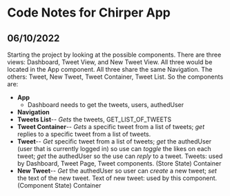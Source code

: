 # Code Notes for Chirper App

## 06/10/2022

Starting the project by looking at the possible components. There are three views: Dashboard, Tweet View, and New Tweet View. All three would be located in the App component. All three share the same Navigation. The others: Tweet, New Tweet, Tweet Container, Tweet List. So the components are:

- **App**
  - Dashboard needs to get the tweets, users, authedUser
- **Navigation**
- **Tweets List**-- _Gets_ the tweets, GET_LIST_OF_TWEETS
- **Tweet Container**-- _Gets_ a specific tweet from a list of tweets; _get_ replies to a specific tweet from a list of tweets.
- **Tweet**-- _Get_ specific tweet from a list of tweets; _get_ the authedUser (user that is currently logged in) so use can _toggle_ the likes on each tweet; _get_ the authedUser so the use can _reply_ to a tweet. Tweets: used by Dashboard, Tweet Page, Tweet components. (Store State) Container
- **New Tweet**-- _Get_ the authedUser so user can _create_ a new tweet; _set_ the text of the new tweet. Text of new tweet: used by this component. (Component State) Container

